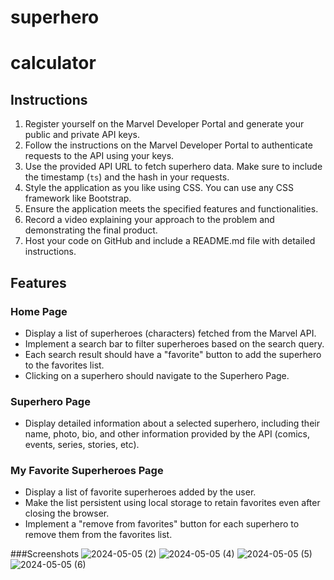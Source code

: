 # superhero
# calculator
Instructions
------------

1.  Register yourself on the Marvel Developer Portal and generate your public and private API keys.
2.  Follow the instructions on the Marvel Developer Portal to authenticate requests to the API using your keys.
3.  Use the provided API URL to fetch superhero data. Make sure to include the timestamp (`ts`) and the hash in your requests.
4.  Style the application as you like using CSS. You can use any CSS framework like Bootstrap.
5.  Ensure the application meets the specified features and functionalities.
6.  Record a video explaining your approach to the problem and demonstrating the final product.
7.  Host your code on GitHub and include a README.md file with detailed instructions.

Features
--------

### Home Page

*   Display a list of superheroes (characters) fetched from the Marvel API.
*   Implement a search bar to filter superheroes based on the search query.
*   Each search result should have a "favorite" button to add the superhero to the favorites list.
*   Clicking on a superhero should navigate to the Superhero Page.

### Superhero Page

*   Display detailed information about a selected superhero, including their name, photo, bio, and other information provided by the API (comics, events, series, stories, etc).

### My Favorite Superheroes Page

*   Display a list of favorite superheroes added by the user.
*   Make the list persistent using local storage to retain favorites even after closing the browser.
*   Implement a "remove from favorites" button for each superhero to remove them from the favorites list.

###Screenshots
![2024-05-05 (2)](https://github.com/dainy390/calculator/assets/112776500/fadb79d1-d629-4eb1-ae55-a777dfebb889)
![2024-05-05 (4)](https://github.com/dainy390/calculator/assets/112776500/bd591e13-2a5f-4f3e-92f4-6dfc085ef59a)
![2024-05-05 (5)](https://github.com/dainy390/calculator/assets/112776500/96955a4c-e13c-4259-ba57-229676aaf9ca)
![2024-05-05 (6)](https://github.com/dainy390/calculator/assets/112776500/68105434-4a84-40d7-9944-8e73832dce46)

